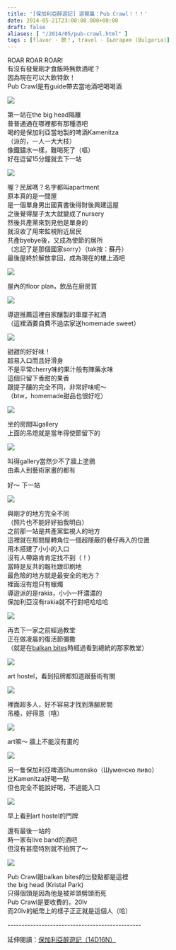 ```yaml
---
title: '[保加利亞醉遊記] 遊覽篇：Pub Crawl！！！'
date: 2014-05-21T23:00:00.000+08:00
draft: false
aliases: [ "/2014/05/pub-crawl.html" ]
tags : [flavor - 飲！, travel - България (Bulgaria)]
---
```


ROAR ROAR ROAR!  
有沒有發覺剛才食飯時無飲酒呢？  
因為現在可以大飲特飲！  
Pub Crawl是有guide帶去當地酒吧喝喝酒  

![](/images/bulgaria5f1.jpg)

第一站在the big head隔離  
普普通通在哪裡都有那種酒吧  
喝的是保加利亞當地製的啤酒Kamenitza  
（派的，一人一大大枝）  
像鐵鏽水一樣，難喝死了（嘔）  
好在逗留15分鐘就去下一站  

![](/images/bulgaria5f2.jpg)

喔？民居嗎？名字都叫apartment  
原本真的是一間屋  
是一個單身男出國賣書後得財後興建這屋  
之後覺得屋子太大就變成了nursery  
然後共產黨來到見他是單身的  
就沒收了用來監視附近居民  
共產byebye後，又成為使節的居所  
（忘記了是那個國家sorry）（tak按：蘇丹）  
最後屋終於解放拿回，成為現在的樓上酒吧  

![](/images/bulgaria5f3.jpg)

屋內的floor plan，飲品在廚房買  

![](/images/bulgaria5f4.jpg)

導遊推薦這裡自家釀製的車厘子紅酒  
（這裡酒要自費不過店家送homemade sweet）  

![](/images/bulgaria5f5.jpg)

甜甜的好好味！  
超易入口而且好滑身  
不是平常cherry味的果汁般有陣藥水味  
這個只留下香甜的果香  
跟提子釀的完全不同，非常好味呢～  
（btw，homemade甜品也很好吃）  

![](/images/bulgaria5f6.jpg)

坐的房間叫gallery  
上面的吊燈就是當年得使節留下的  

![](/images/bulgaria5f7.jpg)

叫得gallery當然少不了牆上塗鴉  
由素人到藝術家畫的都有  
  
好～ 下一站  

![](/images/bulgaria5f8.jpg)

與剛才的地方完全不同  
（照片也不能好好拍我明白）  
之前那一站是共產黨監視人的地方  
這裡就在那間屋轉角位一個超隱蔽的巷仔再入的位置  
用木搭建了小小的入口  
沒有人帶路肯肯定找不到（！）  
當時是反共的報社跟印刷地  
最危險的地方就是最安全的地方？  
裡面沒有燈只有蠟燭  
導遊派的是rakia，小小一杯濃濃的  
保加利亞沒有rakia就不行對吧哈哈哈  

![](/images/bulgaria5f9.jpg)

再去下一家之前經過教堂  
正在做凌晨的復活節彌撒  
（就是在[balkan bites](https://hidie.net/bulgaria2f/)時經過看到總統的那家教堂）  

![](/images/bulgaria5f10.jpg)

art hostel，看到招牌都知道跟藝術有關  

![](/images/bulgaria5f11.jpg)

裡面超多人，好不容易才找到落腳房間  
吊檯，好得意（嘻）  

![](/images/bulgaria5f12.jpg)

art嘛～ 牆上不能沒有畫的  

![](/images/bulgaria5f13.jpg)

另一隻保加利亞啤酒Shumensko（Шуменско пиво）  
比Kamenitza好喝一點  
但也完全不能說好喝，不過能入口  

![](/images/bulgaria5f14.jpg)

早上看到art hostel的門牌  
  
還有最後一站的  
時一家有live band的酒吧  
但沒有甚麼特別就不拍照了～  

![](/images/bulgaria5f15.jpg)

Pub Crawl跟balkan bites的出發點都是這裡  
the big head (Kristal Park)  
只得個頭是因為他是被斧頭劈頭而死  
Pub Crawl是要收費的，20lv  
而20lv的紙幣上的樣子正正就是這個人（哈）  
  
\-----------------------------------------------  
  
延伸閱讀：[保加利亞醉遊記（14D16N）](https://hidie.net/bulgaria14d16n/)
